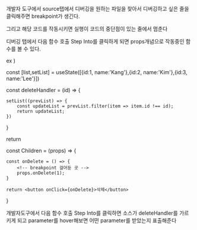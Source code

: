 개발자 도구에서 source탭에서 디버깅을 원하는 파일을 찾아서 디버깅하고 싶은 줄을 클릭해주면 breakpoint가 생긴다.

그리고 해당 코드를 작동시키면 실행이 코드의 중단점이 있는 줄에서 멈춘다

디버깅 탭에서 다음 함수 호출 Step Into를 클릭하게 되면 props개념으로 작동중인 함수를 볼 수 있다.

ex )

const [list,setList] = useState([{id:1, name:'Kang'},{id:2, name:'Kim'},{id:3, name:'Lee'}])

<!-- 부모 컴포넌트 -->

const deleteHandler = (id) => {

    setList((prevList) => {
        const updateList = prevList.filter(item => item.id !== id);
        return updateList;
    })

}

return <Children onDelete={deleteHandler}/>

<!-- 자식 컴포넌트 -->

const Children = (props) => {

    const onDelete = () => {
        <!-- breakpoint 걸어둔 곳 -->
        props.onDelete(1);
    }

    return <button onClick={onDelete}>삭제</button>

}

개발자도구에서 다음 함수 호출 Step Into를 클릭하면 소스가 deleteHandler를 가르키게 되고
parameter를 hover해보면 어떤 parameter를 받았는지 표출해준다
